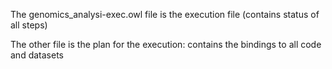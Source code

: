 The genomics_analysi-exec.owl file is the execution file (contains status of all steps)

The other file is the plan for the execution: contains the bindings to all code and datasets